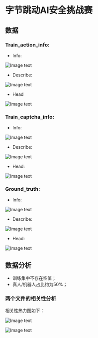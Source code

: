 # 字节跳动AI安全挑战赛
## 数据
### Train_action_info:
- Info:

![Image text](https://github.com/pengchen1019/Algo/blob/master/img/1.png)

- Describe:

![Image text](https://github.com/pengchen1019/Algo/blob/master/img/2.png)

- Head

![Image text](https://github.com/pengchen1019/Algo/blob/master/img/3.png)

### Train_captcha_info:
- Info:

![Image text](https://github.com/pengchen1019/Algo/blob/master/img/4.png)

- Describe:

![Image text](https://github.com/pengchen1019/Algo/blob/master/img/5.png)

- Head:

![Image text](https://github.com/pengchen1019/Algo/blob/master/img/6.png)

### Ground_truth:

- Info:

![Image text](https://github.com/pengchen1019/Algo/blob/master/img/7.png)

- Describe:

![Image text](https://github.com/pengchen1019/Algo/blob/master/img/8.png)

- Head:

![Image text](https://github.com/pengchen1019/Algo/blob/master/img/9.png)

## 数据分析
- 训练集中不存在空值；
- 真人/机器人占比约为50%；

### 两个文件的相关性分析
相关性热力图如下：

![Image text](https://github.com/pengchen1019/Algo/blob/master/img/Train_action%20corr.png)

![Image text](https://github.com/pengchen1019/Algo/blob/master/img/Train_captcha%20corr.png)
